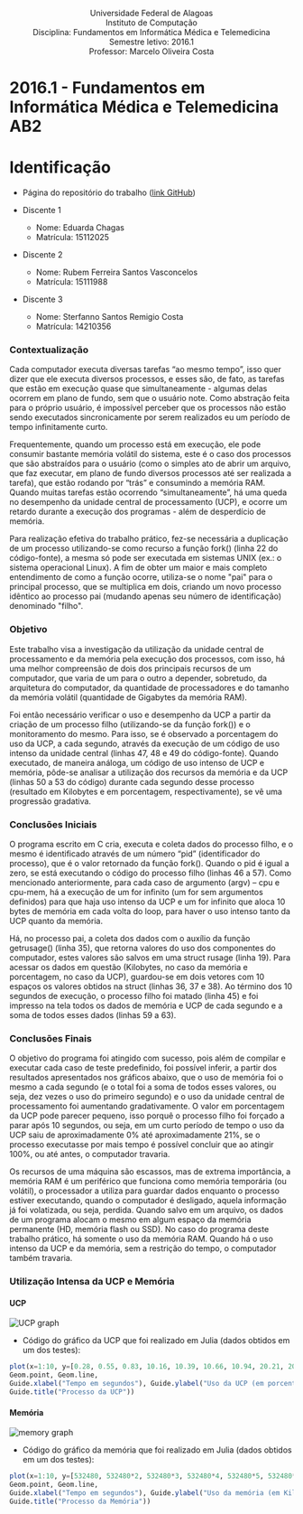 <p align="center">
Universidade Federal de Alagoas</br>
Instituto de Computação</br>
Disciplina: Fundamentos em Informática Médica e Telemedicina </br>
Semestre letivo: 2016.1</br>
Professor: Marcelo Oliveira Costa</br>
</p>



# 2016.1 - Fundamentos em Informática Médica e Telemedicina AB2

# Identificação

* Página do repositório do trabalho ([link GitHub](https://github.com/rubemfsv/InformaticaMedica))

* Discente 1
	* Nome:  Eduarda Chagas
	* Matrícula: 15112025
  
* Discente 2
	* Nome: Rubem Ferreira Santos Vasconcelos 
	* Matrícula: 15111988
  
* Discente 3
	* Nome: Sterfanno Santos Remigio Costa
	* Matrícula: 14210356


### Contextualização

Cada computador executa diversas tarefas “ao mesmo tempo”, isso quer dizer que ele executa diversos processos, e esses são, de fato, as tarefas que estão em execução quase que simultaneamente - algumas delas ocorrem em plano de fundo, sem que o usuário note. Como abstração feita para o próprio usuário, é impossível perceber que os processos não estão sendo executados sincronicamente por serem realizados eu um período de tempo infinitamente curto.

Frequentemente, quando um processo está em execução, ele pode consumir bastante memória volátil do sistema, este é o caso dos processos que são abstraídos para o usuário (como o simples ato de abrir um arquivo, que faz executar, em plano de fundo diversos processos até ser realizada a tarefa), que estão rodando por “trás” e consumindo a memória RAM. Quando muitas tarefas estão ocorrendo “simultaneamente”, há uma queda no desempenho da unidade central de processamento (UCP), e ocorre um retardo durante a execução dos programas - além de desperdício de memória. 

Para realização efetiva do trabalho prático, fez-se necessária a duplicação de um processo utilizando-se como recurso a função fork() (linha 22 do código-fonte), a mesma só pode ser executada em sistemas UNIX (ex.: o sistema operacional Linux). A fim de obter um maior e mais completo entendimento de como a função ocorre, utiliza-se o nome "pai" para o principal processo, que se multiplica em dois, criando um novo processo idêntico ao processo pai (mudando apenas seu número de identificação) denominado "filho".



### Objetivo

Este trabalho visa a investigação da utilização da unidade central de processamento e da memória pela execução dos processos, com isso, há uma melhor compreensão de dois dos principais recursos de um computador, que varia de um para o outro a depender, sobretudo, da arquitetura do computador, da quantidade de processadores e do tamanho da memória volátil (quantidade de Gigabytes da memória RAM). 

Foi então necessário verificar o uso e desempenho da UCP a partir da criação de um processo filho (utilizando-se da função fork()) e o monitoramento do mesmo. Para isso, se é observado a porcentagem do uso da UCP, a cada segundo, através da execução de um código de uso intenso da unidade central (linhas 47, 48 e 49 do código-fonte). Quando executado, de maneira análoga, um código de uso intenso de UCP e memória, pôde-se analisar a utilização dos recursos da memória e da UCP (linhas 50 a 53 do código) durante cada segundo desse processo (resultado em Kilobytes e em porcentagem, respectivamente), se vê uma progressão gradativa. 



### Conclusões Iniciais

O programa escrito em C cria, executa e coleta dados do processo filho, e o mesmo é identificado através de um número “pid” (identificador do processo), que é o valor retornado da função fork(). Quando o pid é igual a zero, se está executando o código do processo filho (linhas 46 a 57). Como mencionado anteriormente, para cada caso de argumento (argv) – cpu e cpu-mem, há a execução de um for infinito (um for sem argumentos definidos) para que haja uso intenso da UCP e um for infinito que aloca 10 bytes de memória em cada volta do loop, para haver o uso intenso tanto da UCP quanto da memória. 

Há, no processo pai, a coleta dos dados com o auxílio da função getrusage() (linha 35), que retorna valores do uso dos componentes do computador, estes valores são salvos em uma struct rusage (linha 19). Para acessar os dados em questão (Kilobytes, no caso da memória e porcentagem, no caso da UCP), guardou-se em dois vetores com 10 espaços os valores obtidos na struct (linhas 36, 37 e 38). Ao término dos 10 segundos de execução, o processo filho foi matado (linha 45) e foi impresso na tela todos os dados de memória e UCP de cada segundo e a soma de todos esses dados (linhas 59 a 63).



### Conclusões Finais

O objetivo do programa foi atingido com sucesso, pois além de compilar e executar cada caso de teste predefinido, foi possível inferir, a partir dos resultados apresentados nos gráficos abaixo, que o uso de memória foi o mesmo a cada segundo (e o total foi a soma de todos esses valores, ou seja, dez vezes o uso do primeiro segundo) e o uso da unidade central de processamento foi aumentando gradativamente. O valor em porcentagem da UCP pode parecer pequeno, isso porquê o processo filho foi forçado a parar após 10 segundos, ou seja, em um curto período de tempo o uso da UCP saiu de aproximadamente 0% até aproximadamente 21%, se o processo executasse por mais tempo é possível concluir que ao atingir 100%, ou até antes, o computador travaria.

Os recursos de uma máquina são escassos, mas de extrema importância, a memória RAM é um periférico que funciona como memória temporária (ou volátil), o processador a utiliza para guardar dados enquanto o processo estiver executando, quando o computador é desligado, aquela informação já foi volatizada, ou seja, perdida. Quando salvo em um arquivo, os dados de um programa alocam o mesmo em algum espaço da memória permanente (HD, memória flash ou SSD). No caso do programa deste trabalho prático, há somente o uso da memória RAM. Quando há o uso intenso da UCP e da memória, sem a restrição do tempo, o computador também travaria.



### Utilização Intensa da UCP e Memória

#### UCP

![UCP graph](http://imageshack.com/a/img910/6858/jkgdyQ.png)

* Código do gráfico da UCP que foi realizado em Julia (dados obtidos em um dos testes):

```julia
plot(x=1:10, y=[0.28, 0.55, 0.83, 10.16, 10.39, 10.66, 10.94, 20.21, 20.47, 20.73],
Geom.point, Geom.line,
Guide.xlabel("Tempo em segundos"), Guide.ylabel("Uso da UCP (em porcentagem)"),
Guide.title("Processo da UCP"))
```

#### Memória

![memory graph](http://imageshack.com/a/img911/5458/Y4Pps1.png)

* Código do gráfico da memória que foi realizado em Julia (dados obtidos em um dos testes):

```julia
plot(x=1:10, y=[532480, 532480*2, 532480*3, 532480*4, 532480*5, 532480*6, 532480*7, 532480*8, 532480*9, 532480*10],
Geom.point, Geom.line,
Guide.xlabel("Tempo em segundos"), Guide.ylabel("Uso da memória (em Kilobytes)"),
Guide.title("Processo da Memória"))
```
